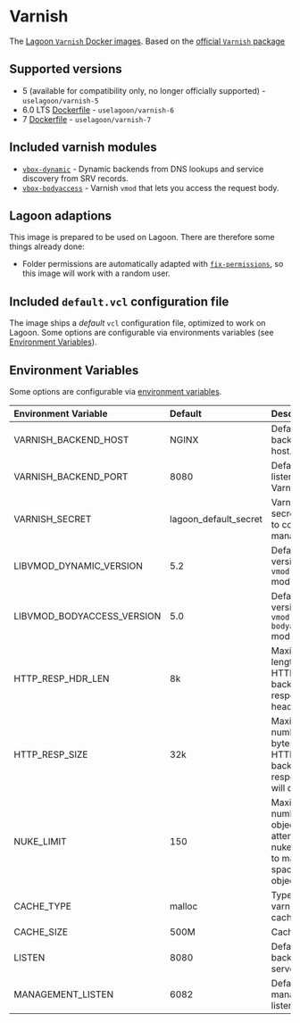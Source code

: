 # Varnish

The [Lagoon `Varnish` Docker images](https://github.com/uselagoon/lagoon-images/blob/main/images/varnish). Based on the [official `Varnish` package](https://hub.docker.com/_/varnish)

## Supported versions

* 5 \(available for compatibility only, no longer officially supported\) - `uselagoon/varnish-5`
* 6.0 LTS [Dockerfile](https://github.com/uselagoon/lagoon-images/blob/main/images/varnish/6.Dockerfile) - `uselagoon/varnish-6`
* 7 [Dockerfile](https://github.com/uselagoon/lagoon-images/blob/main/images/varnish/7.Dockerfile) - `uselagoon/varnish-7`

## Included varnish modules

* [`vbox-dynamic`](https://github.com/nigoroll/libvmod-dynamic) - Dynamic backends from DNS lookups and service discovery from SRV records.
* [`vbox-bodyaccess`](https://github.com/aondio/libvmod-bodyaccess) - Varnish `vmod` that lets you access the request body.

## Lagoon adaptions

This image is prepared to be used on Lagoon. There are therefore some things already done:

* Folder permissions are automatically adapted with [`fix-permissions`](https://github.com/uselagoon/lagoon-images/blob/main/images/commons/fix-permissions), so this image will work with a random user.

## Included `default.vcl` configuration file

The image ships a _default_ `vcl` configuration file, optimized to work on Lagoon. Some options are configurable via environments variables \(see [Environment Variables](#environment-variables)\).

## Environment Variables

Some options are configurable via [environment
variables](../concepts-advanced/environment-variables.md).

| Environment Variable       | Default               | Description                                                                             |
| :------------------------- | :-------------------- | :-------------------------------------------------------------------------------------- |
| VARNISH_BACKEND_HOST       | NGINX                 | Default backend host.                                                                   |
| VARNISH_BACKEND_PORT       | 8080                  | Default listening Varnish port.                                                         |
| VARNISH_SECRET             | lagoon_default_secret | Varnish secret used to connect to management.                                           |
| LIBVMOD_DYNAMIC_VERSION    | 5.2                   | Default version of `vmod-dynamic` module.                                               |
| LIBVMOD_BODYACCESS_VERSION | 5.0                   | Default version of `vmod-bodyaccess` module.                                            |
| HTTP_RESP_HDR_LEN          | 8k                    | Maximum length of any HTTP backend response header.                                     |
| HTTP_RESP_SIZE             | 32k                   | Maximum number of bytes of HTTP backend response we will deal with.                     |
| NUKE_LIMIT                 | 150                   | Maximum number of objects we attempt to nuke in order to make space for an object body. |
| CACHE_TYPE                 | malloc                | Type of varnish cache.                                                                  |
| CACHE_SIZE                 | 500M                  | Cache size.                                                                             |
| LISTEN                     | 8080                  | Default backend server port.                                                            |
| MANAGEMENT_LISTEN          | 6082                  | Default management listening port.                                                      |
